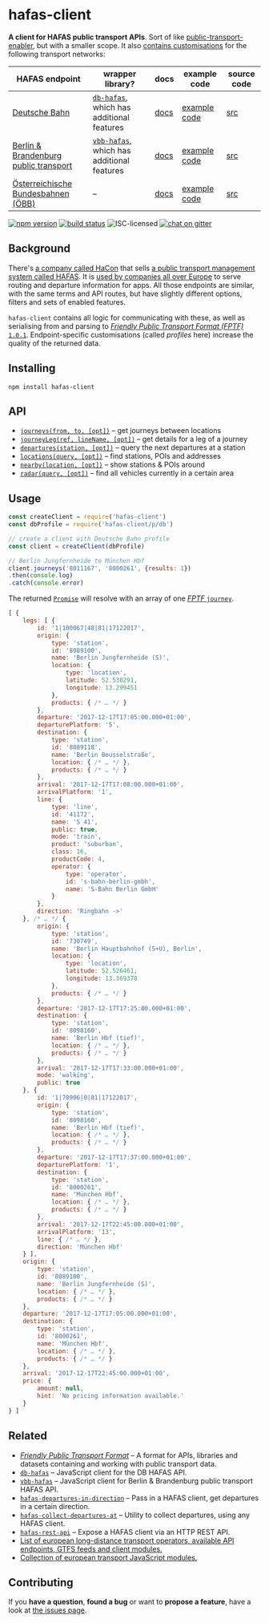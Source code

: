 # hafas-client

**A client for HAFAS public transport APIs**. Sort of like [public-transport-enabler](https://github.com/schildbach/public-transport-enabler), but with a smaller scope. It also [contains customisations](p) for the following transport networks:

HAFAS endpoint | wrapper library? | docs | example code | source code
---------------|------------------|------|---------|------------
[Deutsche Bahn](https://en.wikipedia.org/wiki/Deutsche_Bahn) | [`db-hafas`](https://github.com/derhuerst/db-hafas), which has additional features | [docs](p/db/readme.md) | [example code](p/db/example.js) | [src](p/db/index.js)
[Berlin & Brandenburg public transport](https://en.wikipedia.org/wiki/Verkehrsverbund_Berlin-Brandenburg) | [`vbb-hafas`](https://github.com/derhuerst/vbb-hafas), which has additional features | [docs](p/vbb/readme.md) | [example code](p/vbb/example.js) | [src](p/vbb/index.js)
[Österreichische Bundesbahnen (ÖBB)](https://en.wikipedia.org/wiki/Austrian_Federal_Railways) | – | [docs](p/oebb/readme.md) | [example code](p/oebb/example.js) | [src](p/oebb/index.js)

[![npm version](https://img.shields.io/npm/v/hafas-client.svg)](https://www.npmjs.com/package/hafas-client)
[![build status](https://img.shields.io/travis/derhuerst/hafas-client.svg)](https://travis-ci.org/derhuerst/hafas-client)
![ISC-licensed](https://img.shields.io/github/license/derhuerst/hafas-client.svg)
[![chat on gitter](https://badges.gitter.im/derhuerst.svg)](https://gitter.im/derhuerst)


## Background

There's [a company called HaCon](http://hacon.de) that sells [a public transport management system called HAFAS](https://de.wikipedia.org/wiki/HAFAS). It is [used by companies all over Europe](https://gist.github.com/derhuerst/2b7ed83bfa5f115125a5) to serve routing and departure information for apps. All those endpoints are similar, with the same terms and API routes, but have slightly different options, filters and sets of enabled features.

`hafas-client` contains all logic for communicating with these, as well as serialising from and parsing to [*Friendly Public Transport Format (FPTF)* `1.0.1`](https://github.com/public-transport/friendly-public-transport-format/blob/1.0.1/spec/readme.md). Endpoint-specific customisations (called *profiles* here) increase the quality of the returned data.


## Installing

```shell
npm install hafas-client
```


## API

- [`journeys(from, to, [opt])`](docs/journeys.md) – get journeys between locations
- [`journeyLeg(ref, lineName, [opt])`](docs/journey-leg.md) – get details for a leg of a journey
- [`departures(station, [opt])`](docs/departures.md) – query the next departures at a station
- [`locations(query, [opt])`](docs/locations.md) – find stations, POIs and addresses
- [`nearby(location, [opt])`](docs/nearby.md) – show stations & POIs around
- [`radar(query, [opt])`](docs/radar.md) – find all vehicles currently in a certain area


## Usage

```js
const createClient = require('hafas-client')
const dbProfile = require('hafas-client/p/db')

// create a client with Deutsche Bahn profile
const client = createClient(dbProfile)

// Berlin Jungfernheide to München Hbf
client.journeys('8011167', '8000261', {results: 1})
.then(console.log)
.catch(console.error)
```

The returned [`Promise`](https://developer.mozilla.org/en-US/docs/Web/JavaScript/Reference/Global_Objects/promise) will resolve with an array of one [*FPTF* `journey`](https://github.com/public-transport/friendly-public-transport-format/blob/1.0.1/spec/readme.md#journey).

```js
[ {
	legs: [ {
		id: '1|100067|48|81|17122017',
		origin: {
			type: 'station',
			id: '8089100',
			name: 'Berlin Jungfernheide (S)',
			location: {
				type: 'location',
				latitude: 52.530291,
				longitude: 13.299451
			},
			products: { /* … */ }
		},
		departure: '2017-12-17T17:05:00.000+01:00',
		departurePlatform: '5',
		destination: {
			type: 'station',
			id: '8089118',
			name: 'Berlin Beusselstraße',
			location: { /* … */ },
			products: { /* … */ }
		},
		arrival: '2017-12-17T17:08:00.000+01:00',
		arrivalPlatform: '1',
		line: {
			type: 'line',
			id: '41172',
			name: 'S 41',
			public: true,
			mode: 'train',
			product: 'suburban',
			class: 16,
			productCode: 4,
			operator: {
				type: 'operator',
				id: 's-bahn-berlin-gmbh',
				name: 'S-Bahn Berlin GmbH'
			}
		},
		direction: 'Ringbahn ->'
	}, /* … */ {
		origin: {
			type: 'station',
			id: '730749',
			name: 'Berlin Hauptbahnhof (S+U), Berlin',
			location: {
				type: 'location',
				latitude: 52.526461,
				longitude: 13.369378
			},
			products: { /* … */ }
		},
		departure: '2017-12-17T17:25:00.000+01:00',
		destination: {
			type: 'station',
			id: '8098160',
			name: 'Berlin Hbf (tief)',
			location: { /* … */ },
			products: { /* … */ }
		},
		arrival: '2017-12-17T17:33:00.000+01:00',
		mode: 'walking',
		public: true
	}, {
		id: '1|70906|0|81|17122017',
		origin: {
			type: 'station',
			id: '8098160',
			name: 'Berlin Hbf (tief)',
			location: { /* … */ },
			products: { /* … */ }
		},
		departure: '2017-12-17T17:37:00.000+01:00',
		departurePlatform: '1',
		destination: {
			type: 'station',
			id: '8000261',
			name: 'München Hbf',
			location: { /* … */ },
			products: { /* … */ }
		},
		arrival: '2017-12-17T22:45:00.000+01:00',
		arrivalPlatform: '13',
		line: { /* … */ },
		direction: 'München Hbf'
	} ],
	origin: {
		type: 'station',
		id: '8089100',
		name: 'Berlin Jungfernheide (S)',
		location: { /* … */ },
		products: { /* … */ }
	},
	departure: '2017-12-17T17:05:00.000+01:00',
	destination: {
		type: 'station',
		id: '8000261',
		name: 'München Hbf',
		location: { /* … */ },
		products: { /* … */ }
	},
	arrival: '2017-12-17T22:45:00.000+01:00',
	price: {
		amount: null,
		hint: 'No pricing information available.'
	}
} ]
```


## Related

- [*Friendly Public Transport Format*](https://github.com/public-transport/friendly-public-transport-format#friendly-public-transport-format-fptf) – A format for APIs, libraries and datasets containing and working with public transport data.
- [`db-hafas`](https://github.com/derhuerst/db-hafas#db-hafas) – JavaScript client for the DB HAFAS API.
- [`vbb-hafas`](https://github.com/derhuerst/vbb-hafas#vbb-hafas) – JavaScript client for Berlin & Brandenburg public transport HAFAS API.
- [`hafas-departures-in-direction`](https://github.com/derhuerst/hafas-departures-in-direction#hafas-departures-in-direction) – Pass in a HAFAS client, get departures in a certain direction.
- [`hafas-collect-departures-at`](https://github.com/derhuerst/hafas-collect-departures-at#hafas-collect-departures-at) – Utility to collect departures, using any HAFAS client.
- [`hafas-rest-api`](https://github.com/derhuerst/hafas-rest-api#hafas-rest-api) – Expose a HAFAS client via an HTTP REST API.
- [List of european long-distance transport operators, available API endpoints, GTFS feeds and client modules.](https://github.com/public-transport/european-transport-operators)
- [Collection of european transport JavaScript modules.](https://github.com/public-transport/european-transport-modules)


## Contributing

If you **have a question**, **found a bug** or want to **propose a feature**, have a look at [the issues page](https://github.com/derhuerst/hafas-client/issues).
